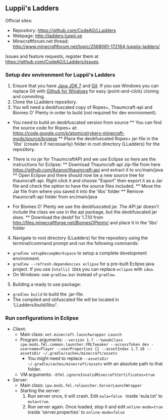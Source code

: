 ## Luppii's Ladders

Official sites:
* Repository: https://github.com/CodeAG/LLadders
* Webpage: http://ladders.luppii.se
* Minecraftforum.net thread: http://www.minecraftforum.net/topic/2568061-172164-luppiis-ladders/

Issues and feature requests, register them at https://github.com/CodeAG/LLadders/issues.

### Setup dev environment for Luppii's Ladders
1. Ensure that you have [Java JDK 7](http://www.oracle.com/technetwork/java/javase/downloads/jdk7-downloads-1880260.html) and [Git](http://git-scm.com/). If you use Windows you can replace Git with [Github for Windows](https://windows.github.com/) for easy (point-and-click) cloning and commiting.
2. Clone the LLadders repository.
3. You will need a deobfuscated copy of Ropes+, Thaumcraft-api and Biomes O' Plenty in order to build (not required for dev environment).
 * You need to build an deobfuscated version from source
    ** You can find the source code for Ropes+ at: https://code.google.com/p/atomicstrykers-minecraft-mods/source/browse
    ** Place the deobfuscated Ropes+ jar-file in the 'libs' (create it if necessarily) folder in root directory (LLadders) for the repository.
 
 * There is no jar for ThaumcraftAPI and we use Eclipse so here are the instructions for Eclipse:
    ** Download Thaumcraft-api zip-file from here https://github.com/Azanor/thaumcraft-api and extract it to src/main/java
    ** Open Eclipse and there should now be a new source tree for thaumcraft-api. Right click it and choose "Export" then export it as a Jar file and check the option to have the source files included. 
    ** Move the Jar file from where you saved it into the 'libs' folder
    ** Remove thaumcraft-api folder from src/main/java
 
 * For Biomes O' Plenty we use the deobfuscated jar. The API jar doesn't include the class we use in the api package, but the deobfuscated jar does.
 ** Download the deobf for 1.7.10 from http://files.minecraftforge.net/BiomesOPlenty/ and place it in the 'libs' folder
 
4. Navigate to root directory (LLadders) for the repository using the terminal/command prompt and run the following commands:
 * `gradlew setupDecompWorkspace` to setup a complete development environment.
 * `gradlew --refresh-dependencies eclipse` for a pre-built Eclipse java project. If you use `IntelliJ IDEA` you can replace `eclipse` with `idea`.
 * On Windows: use `gradlew.bat` instead of `gradlew`.
5. Building a ready to use package:
 * `gradlew build` to build the .jar-file.
 * The compiled and obfuscated file will be located in 'LLadders/build/libs/'.

### Run configurations in Eclipse
* Client:
  * Main class: `net.minecraft.launchwrapper.Launch`
  * Program arguments: `--version 1.7 --tweakClass cpw.mods.fml.common.launcher.FMLTweaker --accessToken dev -username=Player --userProperties {} --assetIndex 1.7.10 --assetsDir ~/.gradle/caches/minecraft/assets`
    * You might need to replace `--assetsDir ~/.gradle/caches/minecraft/assets` with an absolute path to that folder.
  * VM arguments: `-Dfml.ignoreInvalidMinecraftCertificates=true`
* Server:
  * Main class: `cpw.mods.fml.relauncher.ServerLaunchWrapper`
  * Starting the server:
    1. Run server once, it will crash. Edit `eula=false ` inside 'eula.txt' to `eula=true`.
    2. Run server again. Once loaded, stop it and edit `online-mode=true` inside 'server.properties' to `online-mode=false`

